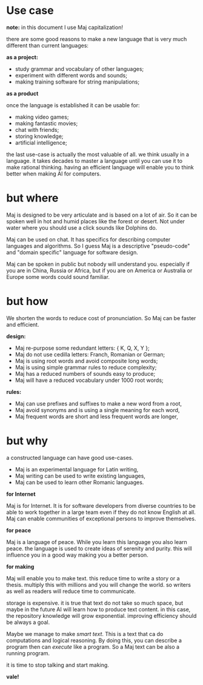 # Use case

**note:** in this document I use Maj capitalization!

there are some good reasons to make a new language that is very much different than current languages:

**as a project:**

* study grammar and vocabulary of other languages;
* experiment with different words and sounds;
* making training software for string manipulations;

**as a product**

once the language is established it can be usable for:

* making video games;
* making fantastic movies;
* chat with friends;
* storing knowledge;
* artificial intelligence;

the last use-case is actually the most valuable of all. we think usually in a language. it takes decades to master a language until you can use it to make rational thinking. having an efficient language will enable you to think better when making AI for computers.

# but where

Maj is designed to be very articulate and is based on a lot of air. So it can be spoken well in hot and humid places like the forest or desert. Not under water where you should use a click sounds like Dolphins do. 

Maj can be used on chat. It has specifics for describing computer languages and algorithms. So I guess Maj is a descriptive "pseudo-code" and "domain specific" language for software design. 

Maj can be spoken in public but nobody will understand you. especially if you are in China, Russia or Africa, but if you are on America or Australia or Europe some words could sound familiar.

# but how

We shorten the words to reduce cost of pronunciation. So Maj can be faster and efficient. 

**design:**

* Maj re-purpose some redundant letters: { K, Q, X, Y };
* Maj do not use cedilla letters: Franch, Romanian or German;
* Maj is using root words and avoid composite long words;
* Maj is using simple grammar rules to reduce complexity;
* Maj has a reduced numbers of sounds easy to produce;
* Maj will have a reduced vocabulary under 1000 root words;

**rules:**

* Maj can use prefixes and suffixes to make a new word from a root,
* Maj avoid synonyms and is using a single meaning for each word,
* Maj frequent words are short and less frequent words are longer,

# but why

a constructed language can have good use-cases.

* Maj is an experimental language for Latin writing,
* Maj writing can be used to write existing languages,
* Maj can be used to learn other Romanic languages.

**for Internet**

Maj is for Internet. It is for software developers from diverse countries to be able to work together in a large team even if they do not know English at all. Maj can enable communities of exceptional persons to improve themselves.

**for peace**

Maj is a language of peace. While you learn this language you also learn peace. the language is used to create ideas of serenity and purity. this will influence you in a good way making you a better person.

**for making**

Maj will enable you to make text. this reduce time to write a story or a thesis. multiply this with millions and you will change the world. so writers as well as readers will reduce time to communicate.

storage is expensive. it is true that text do not take so much space, but maybe in the future AI will learn how to produce text content. in this case, the repository knowledge will grow exponential. improving efficiency should be always a goal.

Maybe we manage to make _smart text_. This is a text that ca do computations and logical reasoning. By doing this, you can describe a program then can _execute_ like a program. So a Maj text can be also a running program.

it is time to stop talking and start making.

**vale!**

